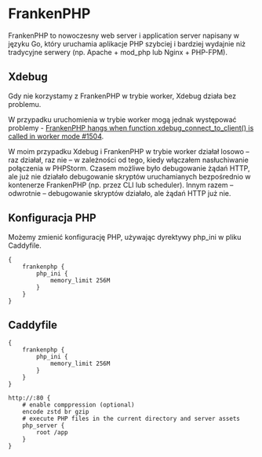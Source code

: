 # FrankenPHP

FrankenPHP to nowoczesny web server i application server napisany w języku Go, który uruchamia aplikacje PHP szybciej i bardziej wydajnie niż tradycyjne serwery (np. Apache + mod_php lub Nginx + PHP-FPM).

## Xdebug

Gdy nie korzystamy z FrankenPHP w trybie worker, Xdebug działa bez problemu.

W przypadku uruchomienia w trybie worker mogą jednak występować problemy - [FrankenPHP hangs when function xdebug_connect_to_client() is called in worker mode #1504](https://github.com/php/frankenphp/issues/1504).

W moim przypadku Xdebug i FrankenPHP w trybie worker działał losowo – raz działał, raz nie – w zależności od tego, kiedy włączałem nasłuchiwanie połączenia w PHPStorm.
Czasem możliwe było debugowanie żądań HTTP, ale już nie działało debugowanie skryptów uruchamianych bezpośrednio w kontenerze FrankenPHP (np. przez CLI lub scheduler). Innym razem – odwrotnie – debugowanie skryptów działało, ale żądań HTTP już nie.

## Konfiguracja PHP

Możemy zmienić konfigurację PHP, używając dyrektywy php_ini w pliku Caddyfile.

```
{
	frankenphp {
		php_ini {
			memory_limit 256M
		}
	}
}
```

## Caddyfile

```
{
	frankenphp {
		php_ini {
			memory_limit 256M
		}
	}
}

http://:80 {
	# enable comppression (optional)
	encode zstd br gzip
	# execute PHP files in the current directory and server assets
	php_server {
		root /app
	}
}
```
